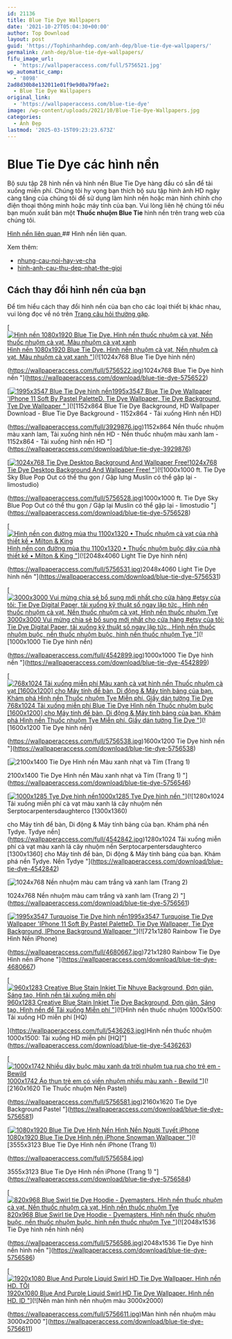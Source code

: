 ```yaml
---
id: 21136
title: Blue Tie Dye Wallpapers
date: '2021-10-27T05:04:30+00:00'
author: Top Download
layout: post
guid: 'https://Tophinhanhdep.com/anh-dep/blue-tie-dye-wallpapers/'
permalink: /anh-dep/blue-tie-dye-wallpapers/
fifu_image_url:
  - 'https://wallpaperaccess.com/full/5756521.jpg'
wp_automatic_camp:
  - '8098'
2ad8d30b8e132011e01f9e9d0a79fae2:
  - Blue Tie Dye Wallpapers
original_link:
  - 'https://wallpaperaccess.com/blue-tie-dye'
image: /wp-content/uploads/2021/10/Blue-Tie-Dye-Wallpapers.jpg
categories:
  - Ảnh Đẹp
lastmod: '2025-03-15T09:23:23.673Z'
---
```

# Blue Tie Dye các hình nền

Bộ sưu tập 28 hình nền và hình nền Blue Tie Dye hàng đầu có sẵn để tải xuống miễn phí. Chúng tôi hy vọng bạn thích bộ sưu tập hình ảnh HD ngày càng tăng của chúng tôi để sử dụng làm hình nền hoặc màn hình chính cho điện thoại thông minh hoặc máy tính của bạn. Vui lòng liên hệ chúng tôi nếu bạn muốn xuất bản một **Thuốc nhuộm Blue Tie** hình nền trên trang web của chúng tôi.

[Hình nền liên quan ](#related) ## Hình nền liên quan.

   
 Xem thêm:

   
- [nhung-cau-noi-hay-ve-cha](https://tophinhanhdep.com/nhung-cau-noi-hay/nhung-cau-noi-hay-ve-cha/)
- [hinh-anh-cau-thu-dep-nhat-the-gioi](https://tophinhanhdep.com/anh-dep/hinh-anh-cau-thu-dep-nhat-the-gioi/)

## Cách thay đổi hình nền của bạn

Để tìm hiểu cách thay đổi hình nền của bạn cho các loại thiết bị khác nhau, vui lòng đọc về nó trên [Trang câu hỏi thường gặp](https://tophinhanhdep.com/faq/).

  
[[![Hình nền 1080x1920 Blue Tie Dye.  Hình nền thuốc nhuộm cà vạt, Nền thuốc nhuộm cà vạt, Màu nhuộm cà vạt xanh](https://wallpaperaccess.com/full/5756521.jpg)Hình nền 1080x1920 Blue Tie Dye. Hình nền nhuộm cà vạt, Nền nhuộm cà vạt, Màu nhuộm cà vạt xanh "](https://wallpaperaccess.com/download/blue-tie-dye-5756521)](![1024x768 Blue Tie Dye hình nền)

(https://wallpaperaccess.com/full/5756522.jpg)1024x768 Blue Tie Dye hình nền "](https://wallpaperaccess.com/download/blue-tie-dye-5756522)

[[![1995x3547 Blue Tie Dye hình nền](https://wallpaperaccess.com/full/5756523.png)1995x3547 Blue Tie Dye Wallpaper 'IPhone 11 Soft By Pastel PaletteD. Tie Dye Wallpaper, Tie Dye Background, Tye Dye Wallpaper " ](https://wallpaperaccess.com/download/blue-tie-dye-5756523)](![1152x864 Blue Tie Dye Background, HD Wallpaper Download - Blue Tie Dye Background - 1152x864 - Tải xuống Hình nền HD)

(https://wallpaperaccess.com/full/3929876.jpg)1152x864 Nền thuốc nhuộm màu xanh lam, Tải xuống hình nền HD - Nền thuốc nhuộm màu xanh lam - 1152x864 - Tải xuống hình nền HD "](https://wallpaperaccess.com/download/blue-tie-dye-3929876)

[[![1024x768 Tie Dye Desktop Background And Wallpaper Free!](https://wallpaperaccess.com/full/218958.jpg)1024x768 Tie Dye Desktop Background And Wallpaper Free! "](https://wallpaperaccess.com/download/blue-tie-dye-218958)](![1000x1000 ft. Tie Dye Sky Blue Pop Out có thể thu gọn / Gập lưng Muslin có thể gập lại - limostudio)

(https://wallpaperaccess.com/full/5756528.jpg)1000x1000 ft. Tie Dye Sky Blue Pop Out có thể thu gọn / Gập lại Muslin có thể gập lại - limostudio "](https://wallpaperaccess.com/download/blue-tie-dye-5756528)

[[![Hình nền con đường mùa thu 1100x1320 • Thuốc nhuộm cà vạt của nhà thiết kế • Milton & King](https://wallpaperaccess.com/full/5756529.jpg)Hình nền con đường mùa thu 1100x1320 • Thuốc nhuộm buộc dây của nhà thiết kế • Milton &amp; King "](https://wallpaperaccess.com/download/blue-tie-dye-5756529)](![2048x4060 Light Tie Dye hình nền)

(https://wallpaperaccess.com/full/5756531.jpg)2048x4060 Light Tie Dye hình nền "](https://wallpaperaccess.com/download/blue-tie-dye-5756531)

 [[![3000x3000 Vui mừng chia sẻ bổ sung mới nhất cho cửa hàng #etsy của tôi: Tie Dye Digital Paper, tải xuống kỹ thuật số ngay lập tức,.  Hình nền thuốc nhuộm cà vạt, Nền thuốc nhuộm cà vạt, Hình nền thuốc nhuộm Tye](https://wallpaperaccess.com/full/5756532.jpg)3000x3000 Vui mừng chia sẻ bổ sung mới nhất cho cửa hàng #etsy của tôi: Tie Dye Digital Paper, tải xuống kỹ thuật số ngay lập tức,. Hình nền thuốc nhuộm buộc, nền thuốc nhuộm buộc, hình nền thuốc nhuộm Tye "](https://wallpaperaccess.com/download/blue-tie-dye-5756532)](![1000x1000 Tie Dye hình nền)

(https://wallpaperaccess.com/full/4542899.jpg)1000x1000 Tie Dye hình nền "](https://wallpaperaccess.com/download/blue-tie-dye-4542899)

[[![768x1024 Tải xuống miễn phí Màu xanh cà vạt hình nền Thuốc nhuộm cà vạt [1600x1200] cho Máy tính để bàn, Di động & Máy tính bảng của bạn.  Khám phá Hình nền Thuốc nhuộm Tye Miễn phí.  Giấy dán tường Tie Dye](https://wallpaperaccess.com/full/5756537.jpg)768x1024 Tải xuống miễn phí Blue Tie Dye Hình nền Thuốc nhuộm buộc \[1600x1200\] cho Máy tính để bàn, Di động &amp; Máy tính bảng của bạn. Khám phá Hình nền Thuốc nhuộm Tye Miễn phí. Giấy dán tường Tie Dye "](https://wallpaperaccess.com/download/blue-tie-dye-5756537)](![1600x1200 Tie Dye hình nền)

(https://wallpaperaccess.com/full/5756538.jpg)1600x1200 Tie Dye hình nền "](https://wallpaperaccess.com/download/blue-tie-dye-5756538)

[![2100x1400 Tie Dye Hình nền Màu xanh nhạt và Tím (Trang 1)](https://wallpaperaccess.com/full/5756546.jpg)

2100x1400 Tie Dye Hình nền Màu xanh nhạt và Tím (Trang 1) "](https://wallpaperaccess.com/download/blue-tie-dye-5756546)

[[![1000x1285 Tye Dye hình nền](https://wallpaperaccess.com/full/5756556.jpg)1000x1285 Tye Dye hình nền "](https://wallpaperaccess.com/download/blue-tie-dye-5756556)](![1280x1024 Tải xuống miễn phí cà vạt màu xanh lá cây nhuộm nền Serptocarpentersdaughterco [1300x1360)

 cho Máy tính để bàn, Di động & Máy tính bảng của bạn.  Khám phá nền Tydye.  Tydye nền](https://wallpaperaccess.com/full/4542842.jpg)1280x1024 Tải xuống miễn phí cà vạt màu xanh lá cây nhuộm nền Serptocarpentersdaughterco \[1300x1360\] cho Máy tính để bàn, Di động &amp; Máy tính bảng của bạn. Khám phá nền Tydye. Nền Tydye "](https://wallpaperaccess.com/download/blue-tie-dye-4542842)

[![1024x768 Nền nhuộm màu cam trắng và xanh lam (Trang 2)](https://wallpaperaccess.com/full/5756561.jpg)

1024x768 Nền nhuộm màu cam trắng và xanh lam (Trang 2) "](https://wallpaperaccess.com/download/blue-tie-dye-5756561)

[[![1995x3547 Turquoise Tie Dye hình nền](https://wallpaperaccess.com/full/5756566.png)1995x3547 Turquoise Tie Dye Wallpaper 'IPhone 11 Soft By Pastel PaletteD. Tie Dye Wallpaper, Tie Dye Background, IPhone Background Wallpaper "](https://wallpaperaccess.com/download/blue-tie-dye-5756566)](![721x1280 Rainbow Tie Dye Hình Nền iPhone)

(https://wallpaperaccess.com/full/4680667.jpg)721x1280 Rainbow Tie Dye Hình nền iPhone "](https://wallpaperaccess.com/download/blue-tie-dye-4680667)

[[![960x1283 Creative Blue Stain Inkjet Tie Nhuye Background, Đơn giản, Sáng tạo, Hình nền tải xuống miễn phí](https://wallpaperaccess.com/full/5756572.jpg)960x1283 Creative Blue Stain Inkjet Tie Dye Background, Đơn giản, Sáng tạo, Hình nền để Tải xuống Miễn phí "](https://wallpaperaccess.com/download/blue-tie-dye-5756572)](![Hình nền thuốc nhuộm 1000x1500: Tải xuống HD miễn phí [HQ)

](https://wallpaperaccess.com/full/5436263.jpg)Hình nền thuốc nhuộm 1000x1500: Tải xuống HD miễn phí \[HQ\]"](https://wallpaperaccess.com/download/blue-tie-dye-5436263)

[[![1000x1742 Nhiều dây buộc màu xanh da trời nhuộm tua rua cho trẻ em - Bewild](https://wallpaperaccess.com/full/5756575.png)1000x1742 Áo thun trẻ em có viền nhuộm nhiều màu xanh - Bewild "](https://wallpaperaccess.com/download/blue-tie-dye-5756575)](![2160x1620 Tie Thuốc nhuộm Nền Pastel)

(https://wallpaperaccess.com/full/5756581.jpg)2160x1620 Tie Dye Background Pastel "](https://wallpaperaccess.com/download/blue-tie-dye-5756581)

[[![1080x1920 Blue Tie Dye Hình Nền Hình Nền Người Tuyết iPhone](https://wallpaperaccess.com/full/5756583.jpg)1080x1920 Blue Tie Dye Hình nền iPhone Snowman Wallpaper "](https://wallpaperaccess.com/download/blue-tie-dye-5756583)](![3555x3123 Blue Tie Dye Hình nền iPhone (Trang 1))

(https://wallpaperaccess.com/full/5756584.jpg)

3555x3123 Blue Tie Dye Hình nền iPhone (Trang 1) "](https://wallpaperaccess.com/download/blue-tie-dye-5756584)

[[![820x968 Blue Swirl tie Dye Hoodie - Dyemasters.  Hình nền thuốc nhuộm cà vạt, Nền thuốc nhuộm cà vạt, Hình nền thuốc nhuộm Tye](https://wallpaperaccess.com/full/5756585.jpg)820x968 Blue Swirl tie Dye Hoodie - Dyemasters. Hình nền thuốc nhuộm buộc, nền thuốc nhuộm buộc, hình nền thuốc nhuộm Tye "](https://wallpaperaccess.com/download/blue-tie-dye-5756585)](![2048x1536 Tie Dye hình nền hình nền)

(https://wallpaperaccess.com/full/5756586.jpg)2048x1536 Tie Dye hình nền hình nền "](https://wallpaperaccess.com/download/blue-tie-dye-5756586)

[[![1920x1080 Blue And Purple Liquid Swirl HD Tie Dye Wallpaper.  Hình nền HD.  TÔI](https://wallpaperaccess.com/full/5756591.jpg)1920x1080 Blue And Purple Liquid Swirl HD Tie Dye Wallpaper. Hình nền HD. ID "](https://wallpaperaccess.com/download/blue-tie-dye-5756591)](![Nền màn hình nền nhuộm màu 3000x2000)

(https://wallpaperaccess.com/full/5756611.jpg)Màn hình nền nhuộm màu 3000x2000 "](https://wallpaperaccess.com/download/blue-tie-dye-5756611)
